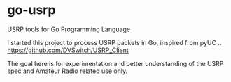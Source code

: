 # go-usrp

USRP tools for Go Programming Language

I started this project to process USRP packets in Go, inspired from pyUC .. https://github.com/DVSwitch/USRP_Client

The goal here is for experimentation and better understanding of the USRP spec and Amateur Radio related use only.
